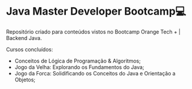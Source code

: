# Java Master Developer Bootcamp💻

Repositório criado para conteúdos vistos no Bootcamp Orange Tech + | Backend Java.

Cursos concluídos:

- Conceitos de Lógica de Programação & Algoritmos;
- Jogo da Velha: Explorando os Fundamentos do Java;
- Jogo da Forca: Solidificando os Conceitos do Java e Orientação a Objetos;
